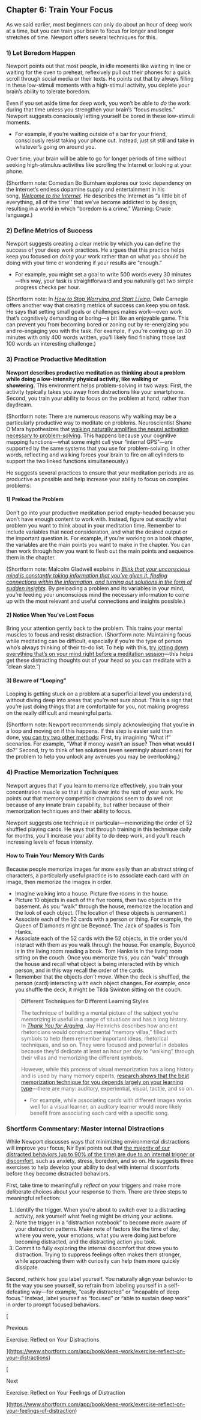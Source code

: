 ## Chapter 6: Train Your Focus

As we said earlier, most beginners can only do about an hour of deep work at a time, but you can train your brain to focus for longer and longer stretches of time. Newport offers several techniques for this.

### 1) Let Boredom Happen

Newport points out that most people, in idle moments like waiting in line or waiting for the oven to preheat, reflexively pull out their phones for a quick scroll through social media or their texts. He points out that by always filling in these low-stimuli moments with a high-stimuli activity, you deplete your brain’s ability to tolerate boredom.

Even if you set aside time for deep work, you won’t be able to _do_ the work during that time unless you strengthen your brain’s “focus muscles.” Newport suggests consciously letting yourself be bored in these low-stimuli moments.

- For example, if you’re waiting outside of a bar for your friend, consciously resist taking your phone out. Instead, just sit still and take in whatever’s going on around you.

Over time, your brain will be able to go for longer periods of time without seeking high-stimulus activities like scrolling the Internet or looking at your phone.

(Shortform note: Comedian Bo Burnham explores our toxic dependency on the Internet’s endless dopamine supply and entertainment in his song, _[Welcome to the Internet](https://www.youtube.com/watch?v=k1BneeJTDcU)_. He describes the Internet as “a little bit of everything, all of the time'' that we’ve become addicted to by design, resulting in a world in which “boredom is a crime.” Warning: Crude language.)

### 2) Define Metrics of Success

Newport suggests creating a clear metric by which you can define the success of your deep work practices. He argues that this practice helps keep you focused on _doing_ your work rather than on what you should be doing with your time or wondering if your results are “enough.”

- For example, you might set a goal to write 500 words every 30 minutes—this way, your task is straightforward and you naturally get two simple progress checks per hour.

(Shortform note: In _[How to Stop Worrying and Start Living](https://www.shortform.com/app/book/how-to-stop-worrying-and-start-living/parts-7-8)_, Dale Carnegie offers another way that creating metrics of success can keep you on task. He says that setting small goals or challenges makes work—even work that’s cognitively demanding or boring—a bit like an enjoyable game. This can prevent you from becoming bored or zoning out by re-energizing you and re-engaging you with the task. For example, if you’re coming up on 30 minutes with only 400 words written, you’ll likely find finishing those last 100 words an interesting challenge.)

### 3) Practice Productive Meditation

**Newport describes productive meditation as thinking about a problem while doing a low-intensity physical activity, like walking or showering.** This environment helps problem-solving in two ways: First, the activity typically takes you away from distractions like your smartphone. Second, you train your ability to focus on the problem at hand, rather than daydream.

(Shortform note: There are numerous reasons why walking may be a particularly productive way to meditate on problems. Neuroscientist Shane O’Mara hypothesizes that [walking naturally amplifies the neural activation necessary to problem-solving](https://www.theguardian.com/lifeandstyle/2019/jul/28/its-a-superpower-how-walking-makes-us-healthier-happier-and-brainier). This happens because your cognitive mapping functions—what some might call your “internal GPS”—are supported by the same systems that you use for problem-solving. In other words, reflecting and walking forces your brain to fire on all cylinders to support the two linked functions simultaneously.)

He suggests several practices to ensure that your meditation periods are as productive as possible and help increase your ability to focus on complex problems:

#### 1) Preload the Problem

Don’t go into your productive meditation period empty-headed because you won’t have enough content to work with. Instead, figure out exactly what problem you want to think about in your meditation time. Remember to include variables that need consideration, and what the desired output or the important question is. For example, if you’re working on a book chapter, the variables are the main points you want to make in the chapter. You can then work through how you want to flesh out the main points and sequence them in the chapter.

(Shortform note: Malcolm Gladwell explains in _[Blink that your unconscious mind is constantly taking information that you’ve given it, finding connections within the information, and turning out solutions in the form of sudden insights](https://www.shortform.com/app/book/blink/chapter-2)_. By preloading a problem and its variables in your mind, you’re feeding your unconscious mind the necessary information to come up with the most relevant and useful connections and insights possible.)

#### 2) Notice When You’ve Lost Focus

Bring your attention gently back to the problem. This trains your mental muscles to focus and resist distraction. (Shortform note: Maintaining focus while meditating can be difficult, especially if you’re the type of person who’s always thinking of their to-do list. To help with this, [try jotting down everything that’s on your mind right before a meditation session](https://www.popsugar.co.uk/fitness/simple-trick-for-staying-focused-during-meditation-47299061?utm_medium=redirect&utm_campaign=US:FR&utm_source=www.google.com)—this helps get these distracting thoughts out of your head so you can meditate with a “clean slate.”)

#### 3) Beware of “Looping”

Looping is getting stuck on a problem at a superficial level you understand, without diving deep into areas that you’re not sure about. This is a sign that you’re just doing things that are comfortable for you, not making progress on the really difficult and meaningful parts.

(Shortform note: Newport recommends simply acknowledging that you’re in a loop and moving on if this happens. If this step is easier said than done, [you can try two other methods](https://neeramahajan.com/why-cal-newport-is-right-about-productive-meditation/): First, try imagining “What if” scenarios. For example, “What if money wasn’t an issue? Then what would I do?” Second, try to think of ten solutions (even seemingly absurd ones) for the problem to help you unlock any avenues you may be overlooking.)

### 4) Practice Memorization Techniques

Newport argues that if you learn to memorize effectively, you train your concentration muscle so that it spills over into the rest of your work. He points out that memory competition champions seem to do well not because of any innate brain capability, but rather because of their memorization techniques and their ability to focus.

Newport suggests one technique in particular—memorizing the order of 52 shuffled playing cards. He says that through training in this technique daily for months, you’ll increase your ability to do deep work, and you’ll reach increasing levels of focus intensity.

#### How to Train Your Memory With Cards

Because people memorize images far more easily than an abstract string of characters, a particularly useful practice is to associate each card with an image, then memorize the images in order.

- Imagine walking into a house. Picture five rooms in the house.
- Picture 10 objects in each of the five rooms, then two objects in the basement. As you “walk” through the house, memorize the location and the look of each object. (The location of these objects is permanent.)
- Associate each of the 52 cards with a person or thing. For example, the Queen of Diamonds might be Beyoncé. The Jack of spades is Tom Hanks.
- Associate each of the 52 cards with the 52 objects, in the order you’d interact with them as you walk through the house. For example, Beyoncé is in the living room reading a book. Tom Hanks is in the living room sitting on the couch. Once you memorize this, you can “walk” through the house and recall what object is being interacted with by which person, and in this way recall the order of the cards.
- Remember that the objects _don’t move_. When the deck is shuffled, the person (card) interacting with each object changes. For example, once you shuffle the deck, it might be Tilda Swinton sitting on the couch.

> **Different Techniques for Different Learning Styles**
> 
> The technique of building a mental picture of the subject you’re memorizing is useful in a range of situations and has a long history. In _[Thank You for Arguing](https://www.penguinrandomhouse.com/books/555278/thank-you-for-arguing-third-edition-by-jay-heinrichs/)_, Jay Heinrichs describes how ancient rhetoricians would construct mental “memory villas,” filled with symbols to help them remember important ideas, rhetorical techniques, and so on. They were focused and powerful in debates because they’d dedicate at least an hour per day to “walking” through their villas and memorizing the different symbols.
> 
> However, while this process of visual memorization has a long history and is used by many memory experts, [research shows that the best memorization technique for you depends largely on your learning type](http://www.auburn.edu/academic/cla/ilsrj//Journal%20Volumes/Fall%202007%20Vol%201%20PDFs/Learning%20Styles%20and%20Memory.pdf)—there are many: auditory, experiential, visual, tactile, and so on.
> 
> - For example, while associating cards with different images works well for a visual learner, an auditory learner would more likely benefit from associating each card with a specific song.

### Shortform Commentary: Master Internal Distractions

While Newport discusses ways that minimizing environmental distractions will improve your focus, Nir Eyal points out that [the majority of our distracted behaviors (up to 90% of the time) are due to an internal trigger or discomfort](https://www.shortform.com/app/book/indistractable/part-1), such as anxiety, stress, boredom, and so on. He suggests three exercises to help develop your ability to deal with internal discomforts before they become distracted behaviors.

First, take time to meaningfully _reflect_ on your triggers and make more deliberate choices about your response to them. There are three steps to meaningful reflection:

1. Identify the trigger. When you’re about to switch over to a distracting activity, ask yourself what feeling might be driving your actions.
2. Note the trigger in a “distraction notebook” to become more aware of your distraction patterns. Make note of factors like the time of day, where you were, your emotions, what you were doing just before becoming distracted, and the distracting action you took.
3. Commit to fully exploring the internal discomfort that drove you to distraction. Trying to suppress feelings often makes them stronger, while approaching them with curiosity can help them more quickly dissipate.

Second, rethink how you label yourself. You naturally align your behavior to fit the way you see yourself, so refrain from labeling yourself in a self-defeating way—for example, “easily distracted” or “incapable of deep focus.” Instead, label yourself as “focused” or “able to sustain deep work” in order to prompt focused behaviors.

[

Previous

Exercise: Reflect on Your Distractions

](https://www.shortform.com/app/book/deep-work/exercise-reflect-on-your-distractions)

[

Next

Exercise: Reflect on Your Feelings of Distraction

](https://www.shortform.com/app/book/deep-work/exercise-reflect-on-your-feelings-of-distraction)